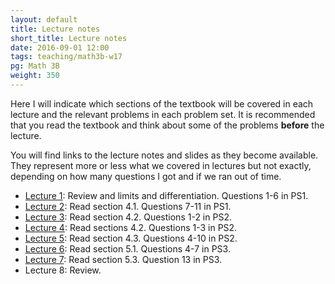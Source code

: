 ```yaml
---
layout: default
title: Lecture notes
short_title: Lecture notes
date: 2016-09-01 12:00
tags: teaching/math3b-w17
pg: Math 3B
weight: 350
---
```


Here I will indicate which sections of the textbook will be covered in each lecture and the relevant problems in each problem set. It is recommended that you read the textbook and think about some of the problems __before__ the lecture.

You will find links to the lecture notes and slides as they become available. They represent more or less what we covered in lectures but not exactly, depending on how many questions I got and if we ran out of time.

- [Lecture 1](lectures/lect1.pdf): Review and limits and differentiation. Questions 1-6 in PS1.
- [Lecture 2](lectures/lect2.pdf): Read section 4.1. Questions 7-11 in PS1.
- [Lecture 3](lectures/lect3.pdf): Read section 4.2. Questions 1-2 in PS2.
- [Lecture 4](lectures/lect4.pdf): Read sections 4.2. Questions 1-3 in PS2.
- [Lecture 5](lectures/lect5.pdf): Read section 4.3. Questions 4-10 in PS2.
- [Lecture 6](lectures/lect6.pdf): Read section 5.1. Questions 4-7 in PS3.
- [Lecture 7](lectures/lect7.pdf): Read section 5.3. Question 13 in PS3.
- Lecture 8: Review.

